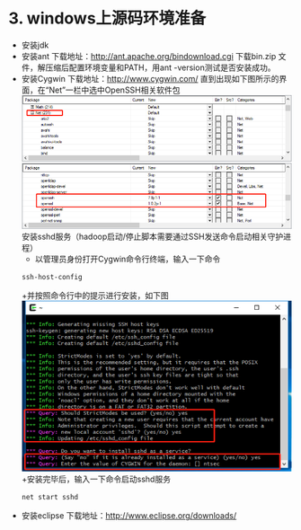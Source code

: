 # 3. windows上源码环境准备
* 安装jdk
* 安装ant
  下载地址：http://ant.apache.org/bindownload.cgi
  下载bin.zip 文件，解压缩后配置环境变量和PATH，用ant -version测试是否安装成功。
* 安装Cygwin
  下载地址：http://www.cygwin.com/
  直到出现如下图所示的界面，在“Net”一栏中选中OpenSSH相关软件包
  ![打开Net栏](https://github.com/echofoo/ARTS/blob/master/pic/Net.png)
  ![勾选openssh相关软件包](https://github.com/echofoo/ARTS/blob/master/pic/openssh.png)
  安装sshd服务（hadoop启动/停止脚本需要通过SSH发送命令启动相关守护进程）
  + 以管理员身份打开Cygwin命令行终端，输入一下命令
  ```bash
  ssh-host-config
  ```
  +并按照命令行中的提示进行安装，如下图
  ![installSshd](https://github.com/echofoo/ARTS/blob/master/pic/%E5%AE%89%E8%A3%85sshd%E6%9C%8D%E5%8A%A1.jpg)
  +安装完毕后，输入一下命令启动sshd服务
  ```bash
  net start sshd
  ```
* 安装eclipse
  下载地址：http://www.eclipse.org/downloads/
